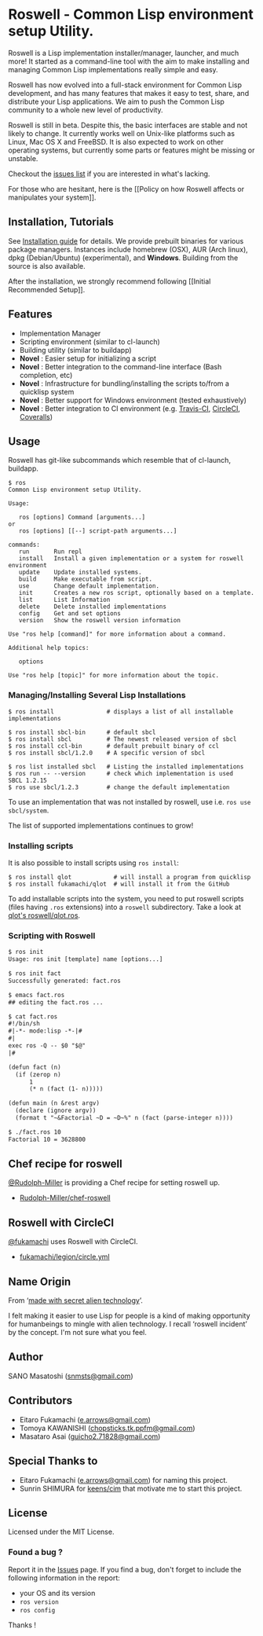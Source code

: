 # Roswell - Common Lisp environment setup Utility.

Roswell is a Lisp implementation installer/manager, launcher, and much more! It started as a command-line tool with the aim to make installing and managing Common Lisp implementations really simple and easy.

Roswell has now evolved into a full-stack environment for Common Lisp development, and has many features that makes it easy to test, share, and distribute your Lisp applications.
We aim to push the Common Lisp community to a whole new level of productivity.

Roswell is still in beta. Despite this, the basic interfaces are stable and not likely to change. It currently works well on Unix-like platforms such as Linux, Mac OS X and FreeBSD.
It is also expected to work on other operating systems, but currently some parts or features might be missing or unstable.

Checkout the [issues list](https://github.com/roswell/roswell/issues) if you are interested in what's lacking.

For those who are hesitant, here is the [[Policy on how Roswell affects or manipulates your system]].

## Installation, Tutorials

See [Installation guide](https://github.com/roswell/roswell/wiki/Installation) for details.
We provide prebuilt binaries for various package managers. Instances include homebrew (OSX), AUR (Arch linux), dpkg (Debian/Ubuntu) (experimental), and **Windows**. Building from the source is also available.

After the installation, we strongly recommend following [[Initial Recommended Setup]].

## Features

* Implementation Manager
* Scripting environment (similar to cl-launch)
* Building utility (similar to buildapp)
* **Novel** : Easier setup for initializing a script
* **Novel** : Better integration to the command-line interface (Bash completion, etc)
* **Novel** : Infrastructure for bundling/installing the scripts to/from a quicklisp system
* **Novel** : Better support for Windows environment (tested exhaustively)
* **Novel** : Better integration to CI environment (e.g. [Travis-CI](https://github.com/roswell/roswell/wiki/Travis-CI), [CircleCI](https://github.com/roswell/roswell/wiki/Circle-CI), [Coveralls](https://github.com/roswell/roswell/wiki/Coveralls))

## Usage

Roswell has git-like subcommands which resemble that of cl-launch, buildapp.

```
$ ros
Common Lisp environment setup Utility.

Usage:

   ros [options] Command [arguments...]
or
   ros [options] [[--] script-path arguments...]

commands:
   run       Run repl
   install   Install a given implementation or a system for roswell environment
   update    Update installed systems.
   build     Make executable from script.
   use       Change default implementation.
   init      Creates a new ros script, optionally based on a template.
   list      List Information
   delete    Delete installed implementations
   config    Get and set options
   version   Show the roswell version information

Use "ros help [command]" for more information about a command.

Additional help topics:

   options

Use "ros help [topic]" for more information about the topic.
```

### Managing/Installing Several Lisp Installations

    $ ros install               # displays a list of all installable implementations
    
    $ ros install sbcl-bin      # default sbcl
    $ ros install sbcl          # The newest released version of sbcl
    $ ros install ccl-bin       # default prebuilt binary of ccl
    $ ros install sbcl/1.2.0    # A specific version of sbcl
    
    $ ros list installed sbcl   # Listing the installed implementations
    $ ros run -- --version      # check which implementation is used
    SBCL 1.2.15
    $ ros use sbcl/1.2.3        # change the default implementation

To use an implementation that was not installed by roswell, use i.e. `ros use sbcl/system`.

The list of supported implementations continues to grow!

### Installing scripts

It is also possible to install scripts using `ros install`:

    $ ros install qlot            # will install a program from quicklisp
    $ ros install fukamachi/qlot  # will install it from the GitHub

To add installable scripts into the system, you need to put roswell
scripts (files having `.ros` extensions) into a `roswell` subdirectory.
Take a look at [qlot's roswell/qlot.ros](https://github.com/fukamachi/qlot/tree/master/roswell).


### Scripting with Roswell

```diff
$ ros init
Usage: ros init [template] name [options...]

$ ros init fact
Successfully generated: fact.ros

$ emacs fact.ros
## editing the fact.ros ...

$ cat fact.ros
#!/bin/sh
#|-*- mode:lisp -*-|#
#|
exec ros -Q -- $0 "$@"
|#

(defun fact (n)
  (if (zerop n)
      1
      (* n (fact (1- n)))))

(defun main (n &rest argv)
  (declare (ignore argv))
  (format t "~&Factorial ~D = ~D~%" n (fact (parse-integer n))))

$ ./fact.ros 10
Factorial 10 = 3628800
```

## Chef recipe for roswell

[@Rudolph-Miller](https://github.com/Rudolph-Miller) is providing a Chef recipe for setting roswell up.

- [Rudolph-Miller/chef-roswell](https://github.com/Rudolph-Miller/chef-roswell)

## Roswell with CircleCI

[@fukamachi](https://github.com/fukamachi) uses Roswell with CircleCI.

- [fukamachi/legion/circle.yml](https://github.com/fukamachi/legion/blob/master/circle.yml)

## Name Origin

From &lsquo;[made with secret alien technology](http://www.lisperati.com/logo.html)&rsquo;.

I felt making it easier to use Lisp for people is a kind of making opportunity for humanbeings to mingle with alien technology. I recall &lsquo;roswell incident&rsquo; by the concept. I'm not sure what you feel.

## Author
SANO Masatoshi (snmsts@gmail.com)

## Contributors
 * Eitaro Fukamachi (e.arrows@gmail.com)
 * Tomoya KAWANISHI (chopsticks.tk.ppfm@gmail.com)
 * Masataro Asai (guicho2.71828@gmail.com)

## Special Thanks to
 * Eitaro Fukamachi (e.arrows@gmail.com) for naming this project.
 * Sunrin SHIMURA for [keens/cim](https://github.com/keens/cim) that motivate me to start this project.

## License
Licensed under the MIT License.

### Found a bug ?

Report it in the [Issues](https://github.com/roswell/roswell/issues) page.
If you find a bug, don't forget to include the following information in the report:

* your OS and its version
* `ros version`
* `ros config`

Thanks !
